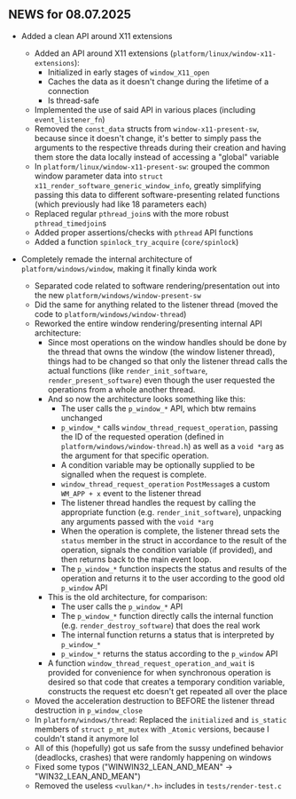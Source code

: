 ## NEWS for 08.07.2025

* Added a clean API around X11 extensions
    * Added an API around X11 extensions (`platform/linux/window-x11-extensions`):
        * Initialized in early stages of `window_X11_open`
        * Caches the data as it doesn't change during the lifetime of a connection
        * Is thread-safe
    * Implemented the use of said API in various places (including `event_listener_fn`)
    * Removed the `const_data` structs from `window-x11-present-sw`, because since it doesn't change,
        it's better to simply pass the arguments to the respective threads during their creation
        and having them store the data locally instead of accessing a "global" variable
    * In `platform/linux/window-x11-present-sw`: grouped the common window parameter data into 
        `struct x11_render_software_generic_window_info`, greatly simplifying passing this data to different
        software-presenting related functions (which previously had like 18 parameters each)
    * Replaced regular `pthread_join`s with the more robust `pthread_timedjoin`s
    * Added proper assertions/checks with `pthread` API functions
    * Added a function `spinlock_try_acquire` (`core/spinlock`)

* Completely remade  the internal architecture of `platform/windows/window`, making it finally kinda work
    * Separated code related to software rendering/presentation out into the new `platform/windows/window-present-sw`
    * Did the same for anything related to the listener thread (moved the code to `platform/windows/window-thread`)
    * Reworked the entire window rendering/presenting internal API architecture:
        * Since most operations on the window handles should be done by the thread that owns the window
            (the window listener thread), things had to be changed so that only the listener thread calls
            the actual functions (like `render_init_software`, `render_present_software`) even though the user
            requested the operations from a whole another thread.
        * And so now the architecture looks something like this:
            * The user calls the `p_window_*` API, which btw remains unchanged
            * `p_window_*` calls `window_thread_request_operation`, passing the ID of the requested operation
                (defined in `platform/windows/window-thread.h`) as well as a `void *arg` as the argument
                for that specific operation.
            * A condition variable may be optionally supplied to be signalled when the request is complete.
            * `window_thread_request_operation` `PostMessage`s a custom `WM_APP + x` event to the listener thread
            * The listener thread handles the request by calling the appropriate function (e.g. `render_init_software`),
                unpacking any arguments passed with the `void *arg`
            * When the operation is complete, the listener thread sets the `status` member in the struct
                in accordance to the result of the operation, signals the condition variable (if provided),
                and then returns back to the main event loop.
            * The `p_window_*` function inspects the status and results of the operation and returns it
                to the user according to the good old `p_window` API
        * This is the old architecture, for comparison:
            * The user calls the `p_window_*` API
            * The `p_window_*` function directly calls the internal function (e.g. `render_destroy_software`)
                that does the real work
            * The internal function returns a status that is interpreted by `p_window_*`
            * `p_window_*` returns the status according to the `p_window` API
        * A function `window_thread_request_operation_and_wait` is provided for convenience for when
            synchronous operation is desired so that code that creates a temporary condition variable,
            constructs the request etc doesn't get repeated all over the place
    * Moved the acceleration destruction to BEFORE the listener thread destruction in `p_window_close`
    * In `platform/windows/thread`: Replaced the `initialized` and `is_static` members of `struct p_mt_mutex`
        with `_Atomic` versions, because I couldn't stand it anymore lol
    * All of this (hopefully) got us safe from the sussy undefined behavior (deadlocks, crashes)
        that were randomly happening on windows
    * Fixed some typos ("WINWIN32_LEAN_AND_MEAN" -> "WIN32_LEAN_AND_MEAN")
    * Removed the useless `<vulkan/*.h>` includes in `tests/render-test.c`
